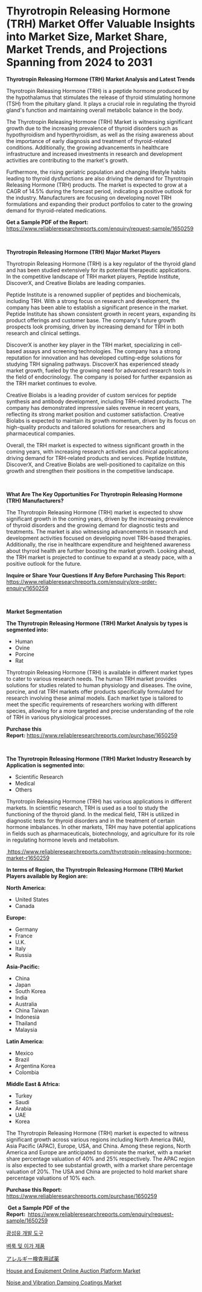 <p><h1>Thyrotropin Releasing Hormone (TRH) Market Offer Valuable Insights into Market Size, Market Share, Market Trends, and Projections Spanning from 2024 to 2031</h1></p><p><strong>Thyrotropin Releasing Hormone (TRH) Market Analysis and Latest Trends</strong></p>
<p><p>Thyrotropin Releasing Hormone (TRH) is a peptide hormone produced by the hypothalamus that stimulates the release of thyroid stimulating hormone (TSH) from the pituitary gland. It plays a crucial role in regulating the thyroid gland's function and maintaining overall metabolic balance in the body.</p><p>The Thyrotropin Releasing Hormone (TRH) Market is witnessing significant growth due to the increasing prevalence of thyroid disorders such as hypothyroidism and hyperthyroidism, as well as the rising awareness about the importance of early diagnosis and treatment of thyroid-related conditions. Additionally, the growing advancements in healthcare infrastructure and increased investments in research and development activities are contributing to the market's growth.</p><p>Furthermore, the rising geriatric population and changing lifestyle habits leading to thyroid dysfunctions are also driving the demand for Thyrotropin Releasing Hormone (TRH) products. The market is expected to grow at a CAGR of 14.5% during the forecast period, indicating a positive outlook for the industry. Manufacturers are focusing on developing novel TRH formulations and expanding their product portfolios to cater to the growing demand for thyroid-related medications.</p></p>
<p><strong>Get a Sample PDF of the Report:&nbsp;</strong> <a href="https://www.reliableresearchreports.com/enquiry/request-sample/1650259">https://www.reliableresearchreports.com/enquiry/request-sample/1650259</a></p>
<p>&nbsp;</p>
<p><strong>Thyrotropin Releasing Hormone (TRH) Major Market Players</strong></p>
<p><p>Thyrotropin Releasing Hormone (TRH) is a key regulator of the thyroid gland and has been studied extensively for its potential therapeutic applications. In the competitive landscape of TRH market players, Peptide Institute, DiscoverX, and Creative Biolabs are leading companies.</p><p>Peptide Institute is a renowned supplier of peptides and biochemicals, including TRH. With a strong focus on research and development, the company has been able to establish a significant presence in the market. Peptide Institute has shown consistent growth in recent years, expanding its product offerings and customer base. The company's future growth prospects look promising, driven by increasing demand for TRH in both research and clinical settings.</p><p>DiscoverX is another key player in the TRH market, specializing in cell-based assays and screening technologies. The company has a strong reputation for innovation and has developed cutting-edge solutions for studying TRH signaling pathways. DiscoverX has experienced steady market growth, fueled by the growing need for advanced research tools in the field of endocrinology. The company is poised for further expansion as the TRH market continues to evolve.</p><p>Creative Biolabs is a leading provider of custom services for peptide synthesis and antibody development, including TRH-related products. The company has demonstrated impressive sales revenue in recent years, reflecting its strong market position and customer satisfaction. Creative Biolabs is expected to maintain its growth momentum, driven by its focus on high-quality products and tailored solutions for researchers and pharmaceutical companies.</p><p>Overall, the TRH market is expected to witness significant growth in the coming years, with increasing research activities and clinical applications driving demand for TRH-related products and services. Peptide Institute, DiscoverX, and Creative Biolabs are well-positioned to capitalize on this growth and strengthen their positions in the competitive landscape.</p></p>
<p>&nbsp;</p>
<p><strong>What Are The Key Opportunities For Thyrotropin Releasing Hormone (TRH) Manufacturers?</strong></p>
<p><p>The Thyrotropin Releasing Hormone (TRH) market is expected to show significant growth in the coming years, driven by the increasing prevalence of thyroid disorders and the growing demand for diagnostic tests and treatments. The market is also witnessing advancements in research and development activities focused on developing novel TRH-based therapies. Additionally, the rise in healthcare expenditure and heightened awareness about thyroid health are further boosting the market growth. Looking ahead, the TRH market is projected to continue to expand at a steady pace, with a positive outlook for the future.</p></p>
<p><strong>Inquire or Share Your Questions If Any Before Purchasing This Report:</strong> <a href="https://www.reliableresearchreports.com/enquiry/pre-order-enquiry/1650259">https://www.reliableresearchreports.com/enquiry/pre-order-enquiry/1650259</a></p>
<p>&nbsp;</p>
<p><strong>Market Segmentation</strong></p>
<p><strong>The Thyrotropin Releasing Hormone (TRH) Market Analysis by types is segmented into:</strong></p>
<p><ul><li>Human</li><li>Ovine</li><li>Porcine</li><li>Rat</li></ul></p>
<p><p>Thyrotropin Releasing Hormone (TRH) is available in different market types to cater to various research needs. The human TRH market provides solutions for studies related to human physiology and diseases. The ovine, porcine, and rat TRH markets offer products specifically formulated for research involving these animal models. Each market type is tailored to meet the specific requirements of researchers working with different species, allowing for a more targeted and precise understanding of the role of TRH in various physiological processes.</p></p>
<p><strong>Purchase this Report:&nbsp;</strong><a href="https://www.reliableresearchreports.com/purchase/1650259">https://www.reliableresearchreports.com/purchase/1650259</a></p>
<p>&nbsp;</p>
<p><strong>The Thyrotropin Releasing Hormone (TRH) Market Industry Research by Application is segmented into:</strong></p>
<p><ul><li>Scientific Research</li><li>Medical</li><li>Others</li></ul></p>
<p><p>Thyrotropin Releasing Hormone (TRH) has various applications in different markets. In scientific research, TRH is used as a tool to study the functioning of the thyroid gland. In the medical field, TRH is utilized in diagnostic tests for thyroid disorders and in the treatment of certain hormone imbalances. In other markets, TRH may have potential applications in fields such as pharmaceuticals, biotechnology, and agriculture for its role in regulating hormone levels and metabolism.</p></p>
<p><a href="https://www.reliableresearchreports.com/thyrotropin-releasing-hormone-market-r1650259">&nbsp;https://www.reliableresearchreports.com/thyrotropin-releasing-hormone-market-r1650259</a></p>
<p><strong>In terms of Region, the Thyrotropin Releasing Hormone (TRH) Market Players available by Region are:</strong></p>
<p>
    <p> <strong> North America: </strong>
        <ul>
            <li>United States</li>
            <li>Canada</li>
        </ul>
        </p> 
    <p> <strong> Europe: </strong>
        <ul>
            <li>Germany</li>
            <li>France</li>
            <li>U.K.</li>
            <li>Italy</li>
            <li>Russia</li>
        </ul>
        </p> 
    <p> <strong> Asia-Pacific: </strong>
        <ul>
            <li>China</li>
            <li>Japan</li>
            <li>South Korea</li>
            <li>India</li>
            <li>Australia</li>
            <li>China Taiwan</li>
            <li>Indonesia</li>
            <li>Thailand</li>
            <li>Malaysia</li>
        </ul>
        </p> 
    <p> <strong> Latin America: </strong>
        <ul>
            <li>Mexico</li>
            <li>Brazil</li>
            <li>Argentina Korea</li>
            <li>Colombia</li>
        </ul>
        </p> 
    <p> <strong> Middle East & Africa: </strong>
        <ul>
            <li>Turkey</li>
            <li>Saudi</li>
            <li>Arabia</li>
            <li>UAE</li>
            <li>Korea</li>
        </ul>
    </p>
    </p>
<p><p>The Thyrotropin Releasing Hormone (TRH) market is expected to witness significant growth across various regions including North America (NA), Asia Pacific (APAC), Europe, USA, and China. Among these regions, North America and Europe are anticipated to dominate the market, with a market share percentage valuation of 40% and 25% respectively. The APAC region is also expected to see substantial growth, with a market share percentage valuation of 20%. The USA and China are projected to hold market share percentage valuations of 10% each.</p></p>
<p><strong>Purchase this Report: </strong><a href="https://www.reliableresearchreports.com/purchase/1650259">https://www.reliableresearchreports.com/purchase/1650259</a></p>
<p>&nbsp;<strong>Get a Sample PDF of the Report:&nbsp;&nbsp;</strong><a href="https://www.reliableresearchreports.com/enquiry/request-sample/1650259">https://www.reliableresearchreports.com/enquiry/request-sample/1650259</a></p>
<p><strong></strong></p>
<p><p><a href="https://github.com/KoleLedner/Market-Research-Report-List-1/blob/main/371483285801.md">광섬유 개발 도구</a></p><p><a href="https://github.com/garnett961902/Market-Research-Report-List-1/blob/main/337379985800.md">벼룩 및 이가 제품</a></p><p><a href="https://github.com/efcvopdgkdx128/Market-Research-Report-List-2/blob/main/652620694096.md">アレルギー検査用試薬</a></p><p><a href="https://github.com/AdrianaPaucek2023/Market-Research-Report-List-1/blob/main/house-and-equipment-online-auction-platform-market.md">House and Equipment Online Auction Platform Market</a></p><p><a href="https://github.com/FassouRP/Market-Research-Report-List-4/blob/main/noise-and-vibration-damping-coatings-market.md">Noise and Vibration Damping Coatings Market</a></p></p>